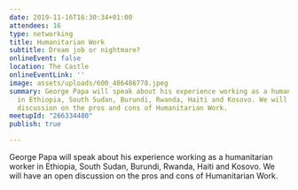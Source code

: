 ```yaml
---
date: 2019-11-16T16:30:34+01:00
attendees: 16
type: networking
title: Humanitarian Work
subtitle: Dream job or nightmare?
onlineEvent: false
location: The Castle
onlineEventLink: ''
image: assets/uploads/600_486486778.jpeg
summary: George Papa will speak about his experience working as a humanitarian worker
  in Ethiopia, South Sudan, Burundi, Rwanda, Haiti and Kosovo. We will have an open
  discussion on the pros and cons of Humanitarian Work.
meetupId: "266334480"
publish: true

---
```

George Papa will speak about his experience working as a humanitarian worker in Ethiopia, South Sudan, Burundi, Rwanda, Haiti and Kosovo. We will have an open discussion on the pros and cons of Humanitarian Work.